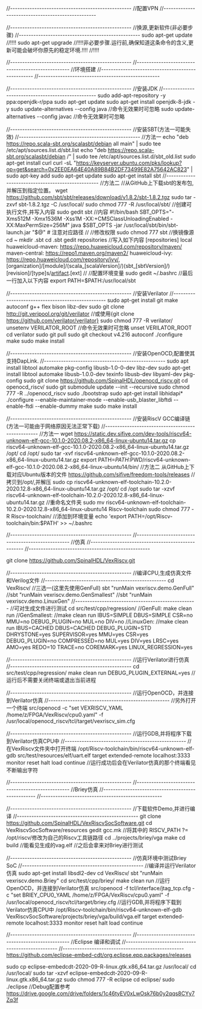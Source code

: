 //--------------------------------------------------
//配置VPN
//--------------------------------------------------

//--------------------------------------------------
//换源,更新软件(非必要步骤)
//--------------------------------------------------
sudo apt-get update
//!!!!
sudo apt-get upgrade  //!!!!非必要步骤.运行前,确保知道这条命令的含义,更新可能会破坏你原先的稳定环境.!!!!
//!!!!


//--------------------------------------------------
//--------------------------------------------------
//环境搭建
//--------------------------------------------------
//--------------------------------------------------

//--------------------------------------------------
//安装JDK
//--------------------------------------------------
sudo add-apt-repository -y ppa:openjdk-r/ppa
sudo apt-get update
sudo apt-get install openjdk-8-jdk -y
sudo update-alternatives --config java     //命令无效果时可忽略
sudo update-alternatives --config javac    //命令无效果时可忽略

//--------------------------------------------------
//安装SBT(方法一可能失效)
//--------------------------------------------------
//方法一
echo "deb https://repo.scala-sbt.org/scalasbt/debian all main" | sudo tee /etc/apt/sources.list.d/sbt.list
echo "deb https://repo.scala-sbt.org/scalasbt/debian /" | sudo tee /etc/apt/sources.list.d/sbt_old.list
sudo apt-get install curl
curl -sL "https://keyserver.ubuntu.com/pks/lookup?op=get&search=0x2EE0EA64E40A89B84B2DF73499E82A75642AC823" | sudo apt-key add
sudo apt-get update
sudo apt-get install sbt
//--------------------------------------------------
//方法二
//从GitHub上下载sbt的发布包,并解压到指定位置。
wget https://github.com/sbt/sbt/releases/download/v1.8.2/sbt-1.8.2.tgz
sudo tar -zxvf sbt-1.8.2.tgz -C /usr/local/
sudo chmod 777 -R /usr/local/sbt/
//创建可执行文件,并写入内容
sudo gedit sbt
//内容
#!/bin/bash
SBT_OPTS="-Xms512M -Xmx1536M -Xss1M -XX:+CMSClassUnloadingEnabled -XX:MaxPermSize=256M"
java $SBT_OPTS -jar /usr/local/sbt/bin/sbt-launch.jar "$@"  # 注意对应路径
//
//修改权限
sudo chmod 777 sbt
//换镜像源
cd ~
mkdir .sbt
cd .sbt
gedit repositories
//写入如下内容
[repositories]
local
huaweicloud-maven: https://repo.huaweicloud.com/repository/maven/
maven-central: https://repo1.maven.org/maven2/
huaweicloud-ivy: https://repo.huaweicloud.com/repository/ivy/, [organization]/[module]/(scala_[scalaVersion]/)(sbt_[sbtVersion]/)[revision]/[type]s/[artifact](-[classifier]).[ext]
//
//配置环境变量
sudo gedit ~/.bashrc
//最后一行加入以下内容
export PATH=$PATH:/usr/local/sbt

//--------------------------------------------------
//安装Verilator
//--------------------------------------------------
sudo apt-get install git make autoconf g++ flex bison libz-dev
sudo git clone http://git.veripool.org/git/verilator //或使用{git clone https://github.com/verilator/verilator}
sudo chmod 777 -R verilator/
unsetenv VERILATOR_ROOT //命令无效果时可忽略
unset VERILATOR_ROOT
cd verilator
sudo git pull 
sudo git checkout v4.216
autoconf
./configure
make
sudo make install

//--------------------------------------------------
//安装OpenOCD,配置使其支持DapLink.
//--------------------------------------------------
sudo apt install libtool automake pkg-config libusb-1.0-0-dev libz-dev
sudo apt-get install libtool automake libusb-1.0.0-dev texinfo libusb-dev libyaml-dev pkg-config
sudo git clone https://github.com/SpinalHDL/openocd_riscv.git
cd openocd_riscv/
sudo git submodule update --init --recursive
sudo chmod 777 -R ../openocd_riscv
sudo ./bootstrap
sudo apt-get install libhidapi*
./configure --enable-maintainer-mode --enable-usb_blaster_libftdi --enable-ftdi --enable-dummy
make
sudo make install

//--------------------------------------------------
//安装RiscV GCC编译链(方法一可能由于网络原因无法正常下载)
//--------------------------------------------------
//方法一
wget https://static.dev.sifive.com/dev-tools/riscv64-unknown-elf-gcc-10.1.0-2020.08.2-x86_64-linux-ubuntu14.tar.gz
cp riscv64-unknown-elf-gcc-10.1.0-2020.08.2-x86_64-linux-ubuntu14.tar.gz /opt/
cd /opt/
sudo tar -xvf riscv64-unknown-elf-gcc-10.1.0-2020.08.2-x86_64-linux-ubuntu14.tar.gz 
export PATH=$PATH:$PWD/riscv64-unknown-elf-gcc-10.1.0-2020.08.2-x86_64-linux-ubuntu14/bin/
//方法二
从GitHub上下载对应Ubuntu版本的文件 https://github.com/sifive/freedom-tools/releases
//拷贝到/opt/,并解压
sudo cp riscv64-unknown-elf-toolchain-10.2.0-2020.12.8-x86_64-linux-ubuntu14.tar.gz /opt/
cd /opt
sudo tar -xzvf riscv64-unknown-elf-toolchain-10.2.0-2020.12.8-x86_64-linux-ubuntu14.tar.gz
//重命名文件夹
sudo mv riscv64-unknown-elf-toolchain-10.2.0-2020.12.8-x86_64-linux-ubuntu14 Riscv-toolchain
sudo chmod 777 -R Riscv-toolchain/
//添加到环境变量
echo 'export PATH=/opt/Riscv-toolchain/bin:$PATH' >> ~/.bashrc


//--------------------------------------------------
//--------------------------------------------------
//仿真
//--------------------------------------------------
//--------------------------------------------------

git clone https://github.com/SpinalHDL/VexRiscv.git

//--------------------------------------------------
//编译CPU,生成仿真文件和Verilog文件
//--------------------------------------------------
cd VexRiscv/
//三选一(这里先使用GenFull)
sbt "runMain vexriscv.demo.GenFull"
//sbt "runMain vexriscv.demo.GenSmallest"
//sbt "runMain vexriscv.demo.LinuxGen"
//--------------------------------------------------
//可对生成文件进行测试
cd src/test/cpp/regression/
//GenFull:
make clean run
//GenSmallest:
//make clean run IBUS=SIMPLE DBUS=SIMPLE CSR=no MMU=no DEBUG_PLUGIN=no MUL=no DIV=no
//LinuxGen:
//make clean run IBUS=CACHED DBUS=CACHED DEBUG_PLUGIN=STD DHRYSTONE=yes SUPERVISOR=yes MMU=yes CSR=yes DEBUG_PLUGIN=no COMPRESSED=no MUL=yes DIV=yes LRSC=yes AMO=yes REDO=10 TRACE=no COREMARK=yes LINUX_REGRESSION=yes

//--------------------------------------------------
//运行Verilator进行仿真
//--------------------------------------------------
cd src/test/cpp/regression/
make clean run DEBUG_PLUGIN_EXTERNAL=yes
//运行后不需要关闭终端或退出当前进程

//--------------------------------------------------
//运行OpenOCD，并连接到Verilator仿真
//--------------------------------------------------
//另外打开一个终端
src/openocd -c "set VEXRISCV_YAML /home/z/FPGA/VexRiscv/cpu0.yaml" -f /usr/local/openocd_riscv/tcl/target/vexriscv_sim.cfg

//--------------------------------------------------
//运行GDB,并将程序下载到Verilator仿真CPU中
//--------------------------------------------------
//在VexRiscv文件夹中打开终端
/opt/Riscv-toolchain/bin/riscv64-unknown-elf-gdb src/test/resources/elf/uart.elf 
target extended-remote localhost:3333
monitor reset halt
load
continue 
//运行成功后会在Verilator仿真的那个终端看见不断输出字符


//--------------------------------------------------
//--------------------------------------------------
//Briey仿真
//--------------------------------------------------
//--------------------------------------------------

//--------------------------------------------------
//下载软件Demo,并进行编译
//--------------------------------------------------
git clone https://github.com/SpinalHDL/VexRiscvSocSoftware.git
cd VexRiscvSocSoftware/resources
gedit gcc.mk //将其中的 RISCV_PATH ?= /opt/riscv/修改为自己的Riscv工具链路径
cd ../projects/briey/vga
make
cd build //能看见生成的vag.elf
//之后会拿来对Briey进行测试

//--------------------------------------------------
//仿真环境中测试Briey SoC
//--------------------------------------------------
//编译并运行Verilator仿真
sudo apt-get install libsdl2-dev
cd VexRiscv/
sbt "runMain vexriscv.demo.Briey"
cd src/test/cpp/briey/
make clean run
//运行OpenOCD，并连接到Verilator仿真
src/openocd -f tcl/interface/jtag_tcp.cfg -c "set BRIEY_CPU0_YAML /home/z/FPGA/VexRiscv/cpu0.yaml" -f /usr/local/openocd_riscv/tcl/target/briey.cfg
//运行GDB,并将程序下载到Verilator仿真CPU中 
/opt/Riscv-toolchain/bin/riscv64-unknown-elf-gdb VexRiscvSocSoftware/projects/briey/vga/build/vga.elf
target extended-remote localhost:3333
monitor reset halt
load
continue 


//--------------------------------------------------
//--------------------------------------------------
//Eclipse 编译和调试
//--------------------------------------------------
//--------------------------------------------------
https://github.com/eclipse-embed-cdt/org.eclipse.epp.packages/releases

sudo cp eclipse-embedcdt-2020-09-R-linux.gtk.x86_64.tar.gz /usr/local/
cd /usr/local/
sudo tar -xzvf eclipse-embedcdt-2020-09-R-linux.gtk.x86_64.tar.gz
sudo chmod 777 -R eclipse
cd eclipse/
sudo ./eclipse
//Debug配置参考
https://drive.google.com/drive/folders/1c46tyEV0xLwOsk76b0y2qqs8CYy7Zq3f